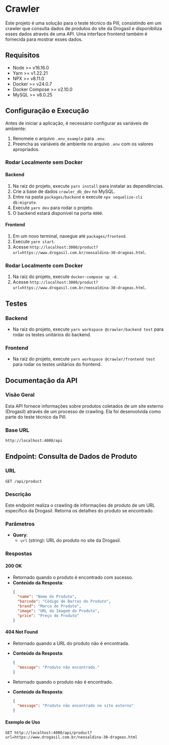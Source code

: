 # Crawler

Este projeto é uma solução para o teste técnico da Pill, consistindo em um crawler que consulta dados de produtos do site da Drogasil e disponibiliza esses dados através de uma API. Uma interface frontend também é fornecida para mostrar esses dados.

## Requisitos

- Node >= v16.16.0
- Yarn >= v1.22.21
- NPX >= v8.11.0
- Docker >= v24.0.7
- Docker Compose >= v2.10.0
- MySQL >= v8.0.25

## Configuração e Execução

Antes de iniciar a aplicação, é necessário configurar as variáveis de ambiente:

1. Renomeie o arquivo `.env_example` para `.env`.
2. Preencha as variáveis de ambiente no arquivo `.env` com os valores apropriados.

### Rodar Localmente sem Docker

#### Backend

1. Na raiz do projeto, execute `yarn install` para instalar as dependências.
2. Crie a base de dados `crawler_db_dev` no MySQL.
3. Entre na pasta `packages/backend` e execute `npx sequelize-cli db:migrate`.
4. Execute `yarn dev` para rodar o projeto.
5. O backend estará disponível na porta `4000`.

#### Frontend

1. Em um novo terminal, navegue até `packages/frontend`.
2. Execute `yarn start`.
3. Acesse `http://localhost:3000/product?url=https://www.drogasil.com.br/neosaldina-30-drageas.html`.

### Rodar Localmente com Docker

1. Na raiz do projeto, execute `docker-compose up -d`.
2. Acesse `http://localhost:3000/product?url=https://www.drogasil.com.br/neosaldina-30-drageas.html`.

## Testes

### Backend
- Na raiz do projeto, execute `yarn workspace @crawler/backend test` para rodar os testes unitários do backend.

### Frontend
- Na raiz do projeto, execute `yarn workspace @crawler/frontend test` para rodar os testes unitários do frontend.

## Documentação da API
### Visão Geral
Esta API fornece informações sobre produtos coletados de um site externo (Drogasil) através de um processo de crawling. Ela foi desenvolvida como parte do teste técnico da Pill.

### Base URL
`http://localhost:4000/api`

## Endpoint: Consulta de Dados de Produto

### URL

`GET /api/product`

### Descrição

Este endpoint realiza o crawling de informações de produto de um URL específico da Drogasil. Retorna os detalhes do produto se encontrado.

### Parâmetros

- **Query**:
  - `url` (string): URL do produto no site da Drogasil.

### Respostas

#### 200 OK

- Retornado quando o produto é encontrado com sucesso.
- **Conteúdo da Resposta**:
  ```json
  {
    "name": "Nome do Produto",
    "barcode": "Código de Barras do Produto",
    "brand": "Marca do Produto",
    "image": "URL da Imagem do Produto",
    "price": "Preço do Produto"
  }
  ```

#### 404 Not Found

- Retornado quando a URL do produto não é encontrada.
- **Conteúdo da Resposta**:
  ```json
  {
    "message": "Produto não encontrado."
  }
  ```

- Retornado quando o produto não é encontrado.
- **Conteúdo da Resposta**:
  ```json
  {
    "message": "Produto não encontrado no site externo"
  }
  ```

#### Exemplo de Uso
```
GET http://localhost:4000/api/product?url=https://www.drogasil.com.br/neosaldina-30-drageas.html
```
